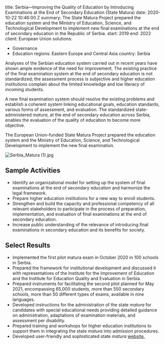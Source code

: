 
title: Serbia—Improving the Quality of Education by Introducing Examinations at the
  End of Secondary Education (State Matura)
date: 2020-10-22 10:46:00 Z
summary: The State Matura Project prepared the education system and the Ministry of
  Education, Science, and Technological Development to implement new final examinations
  at the end of secondary education in the Republic of Serbia.
start: 2019
end: 2022
client: European Union
solutions:
- Governance
- Education
regions: Eastern Europe and Central Asia
country: Serbia


Analyses of the Serbian education system carried out in recent years have shown ample evidence of the need for improvement. The existing practice of the final examination system at the end of secondary education is not standardized; the assessment process is subjective and higher education institutions complain about the limited knowledge and low literacy of incoming students.

A new final examination system should resolve the existing problems and establish a coherent system linking educational goals, education standards, various forms of assessment, and evaluation. The standardized state-administered *matura*, at the end of secondary education across Serbia, enables the evaluation of the quality of education to become more objective.

The European Union-funded State Matura Project prepared the education system and the Ministry of Education, Science, and Technological Development to implement the new final examination.

![Serbia_Matura (1).jpg](/uploads/Serbia_Matura%20(1).jpg)

## Sample Activities

* Identify an organizational model for setting up the system of final examinations at the end of secondary education and harmonize the legal framework.
* Prepare higher education institutions for a new way to enroll students.
* Strengthen and build the capacity and professional competency of all relevant stakeholders to participate in the process of preparation, implementation, and evaluation of final examinations at the end of secondary education.
* Increase public understanding of the relevance of introducing final examinations in secondary education and its benefits for society.

## Select Results

* Implemented the first pilot matura exam in October 2020 in 100 schools in Serbia.
* Prepared the framework for institutional development and discussed it with representatives of the Institute for the Improvement of Education and the Institute for Education Quality and Evaluation in Serbia.
* Prepared instruments for facilitating the second pilot planned for May 2021, encompassing 65,000 students, more than 550 secondary schools, more than 50 different types of exams, available in nine languages.
* Developed instructions for the administration of the state *matura* for candidates with special educational needs providing detailed guidance on administration, adaptations of examination materials, and assessment per disability.
* Prepared training and workshops for higher education institutions to support them in integrating the state *matura* into admission procedures.
* Developed user-friendly and sophisticated state *matura* [website.](https://matura.edu.rs/)

